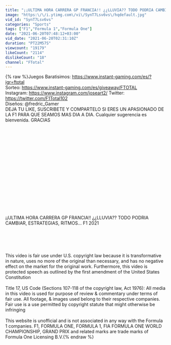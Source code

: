 ```yaml
---
title: "¡¡ULTIMA HORA CARRERA GP FRANCIA!! ¿¿LLUVIA?? TODO PODRIA CAMBIAR, ESTRATEGIAS, RITMOS y MAS…"
image: "https:\/\/i.ytimg.com\/vi\/SynT7Lsv6vs\/hqdefault.jpg"
vid_id: "SynT7Lsv6vs"
categories: "Sports"
tags: ["F1","Formula 1","Formula One"]
date: "2021-06-20T07:48:12+03:00"
vid_date: "2021-06-20T02:31:10Z"
duration: "PT22M57S"
viewcount: "19179"
likeCount: "2114"
dislikeCount: "18"
channel: "FTotal"
---
```

{% raw %}Juegos Baratisimos: <a rel="nofollow" target="blank" href="https://www.instant-gaming.com/es/?igr=ftotal">https://www.instant-gaming.com/es/?igr=ftotal</a><br />Sorteo: <a rel="nofollow" target="blank" href="https://www.instant-gaming.com/es/giveaway/FTOTAL">https://www.instant-gaming.com/es/giveaway/FTOTAL</a><br />Instagram: <a rel="nofollow" target="blank" href="https://www.instagram.com/joseart2/">https://www.instagram.com/joseart2/</a> Twitter: <a rel="nofollow" target="blank" href="https://twitter.com/F1Total102">https://twitter.com/F1Total102</a><br />Diseños: @fredric_Gamer<br />DEJA TU LIKE, SUSCRIBETE Y COMPARTELO SI ERES UN APASIONADO DE LA F1 PARA QUE SEAMOS MAS DIA A DIA. Cualquier sugerencia es bienvenida. GRACIAS<br /><br /><br /><br /><br /><br /><br /><br /><br /><br /><br /><br /><br /><br /><br /><br /><br /><br />¡¡ULTIMA HORA CARRERA GP FRANCIA!! ¿¿LLUVIA?? TODO PODRIA CAMBIAR, ESTRATEGIAS, RITMOS…  F1 2021<br /><br /><br /><br /><br /><br />This video is fair use under U.S. copyright law because it is transformative in nature, uses no more of the original than necessary, and has no negative effect on the market for the original work. Furthermore, this video is protected speech as outlined by the first amendment of the United States Constitution<br /><br />Title 17, US Code (Sections 107-118 of the copyright law, Act 1976): All media in this video is used for purpose of review &amp; commentary under terms of fair use. All footage, &amp; images used belong to their respective companies. Fair use is a use permitted by copyright statute that might otherwise be infringing<br /><br />This website is unofficial and is not associated in any way with the Formula 1 companies. F1, FORMULA ONE, FORMULA 1, FIA FORMULA ONE WORLD CHAMPIONSHIP, GRAND PRIX and related marks are trade marks of Formula One Licensing B.V.{% endraw %}
